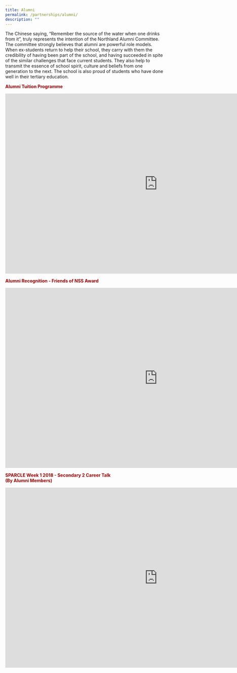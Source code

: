 ```yaml
---
title: Alumni
permalink: /partnerships/alumni/
description: ""
---
```

<p>The Chinese saying, &ldquo;Remember the source of the water when one drinks from it&rdquo;, truly represents the intention of the Northland Alumni Committee. The committee strongly believes that alumni are powerful role models. When ex-students return to help their school, they carry with them the credibility of having been part of the school, and having succeeded in spite of the similar challenges that face current students. They also help to transmit the essence of school spirit, culture and beliefs from one generation to the next. The school is also proud of students who have done well in their tertiary education.&nbsp;</p>
<p><strong><span style="color: #990000;">Alumni Tuition Programme&nbsp;</span></strong></p>
<iframe src="https://docs.google.com/presentation/d/e/2PACX-1vT1Cd7UWoFzffoHuME093Gxbvjx-egxXekjn14KhjfkccgsjotN7vb8WUnjiuo97xB6xe0gJvbBVZL4/embed?start=false&loop=false&delayms=10000" frameborder="0" width="960" height="569" allowfullscreen="true"></iframe>
<p><strong><span style="color: #990000;">Alumni Recognition - Friends of NSS Award</span></strong></p>
<iframe src="https://docs.google.com/presentation/d/e/2PACX-1vS_afTb8TLfcYY5ucWFRGID6A-sSCVA9ufntuYdALs7z5De4OW1RoKYAHzOY0fu-7Oo5v3ovcTepu2a/embed?start=false&loop=false&delayms=10000" frameborder="0" width="960" height="569" allowfullscreen="true"></iframe>
<p><strong><span style="color: #990000;">SPARCLE Week 1 2018 - Secondary 2 Career Talk<br />(By Alumni Members)</strong></span></p>
<iframe src="https://docs.google.com/presentation/d/e/2PACX-1vQUetFXAhw1cXcTwWBbHNDK9yoGX1r564po_7qPTNLtKC3pcigyV-S4Dy5IJhOeW9HEXIWYZU6yRDqP/embed?start=false&loop=false&delayms=10000" frameborder="0" width="960" height="569" allowfullscreen="true"></iframe>